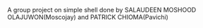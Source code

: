 A group project on simple shell done by SALAUDEEN MOSHOOD OLAJUWON(Moscojay) and PATRICK CHIOMA(Pavichi)
